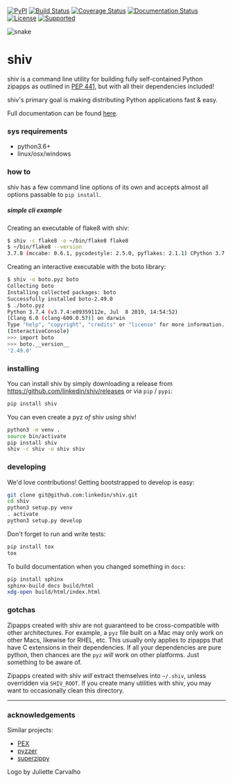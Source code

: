 [![PyPI](https://img.shields.io/pypi/v/shiv.svg)](https://pypi.python.org/pypi/shiv)
[![Build Status](https://dev.azure.com/lcarvalh/shiv/_apis/build/status/linkedin.shiv?branchName=master)](https://dev.azure.com/lcarvalh/shiv/_build/latest?definitionId=1&branchName=master)
[![Coverage Status](https://coveralls.io/repos/github/linkedin/shiv/badge.svg)](https://coveralls.io/github/linkedin/shiv)
[![Documentation Status](https://readthedocs.org/projects/shiv/badge/?version=latest)](http://shiv.readthedocs.io/en/latest/?badge=latest)
[![License](https://img.shields.io/badge/License-BSD%202--Clause-orange.svg)](https://opensource.org/licenses/BSD-2-Clause)
[![Supported](https://img.shields.io/pypi/pyversions/shiv.svg)](https://pypi.python.org/pypi/shiv)

![snake](https://github.com/linkedin/shiv/raw/master/logo.png)

# shiv
shiv is a command line utility for building fully self-contained Python zipapps as outlined in [PEP 441](https://www.python.org/dev/peps/pep-0441/), but with all their dependencies included!

shiv's primary goal is making distributing Python applications fast & easy.

Full documentation can be found [here](http://shiv.readthedocs.io/en/latest/).

### sys requirements

- python3.6+
- linux/osx/windows

### how to

shiv has a few command line options of its own and accepts almost all options passable to `pip install`.

##### simple cli example

Creating an executable of flake8 with shiv:

```sh
$ shiv -c flake8 -o ~/bin/flake8 flake8
$ ~/bin/flake8 --version
3.7.8 (mccabe: 0.6.1, pycodestyle: 2.5.0, pyflakes: 2.1.1) CPython 3.7.4 on Darwin
```

Creating an interactive executable with the boto library:

```sh
$ shiv -o boto.pyz boto
Collecting boto
Installing collected packages: boto
Successfully installed boto-2.49.0
$ ./boto.pyz
Python 3.7.4 (v3.7.4:e09359112e, Jul  8 2019, 14:54:52)
[Clang 6.0 (clang-600.0.57)] on darwin
Type "help", "copyright", "credits" or "license" for more information.
(InteractiveConsole)
>>> import boto
>>> boto.__version__
'2.49.0'
```

### installing

You can install shiv by simply downloading a release from https://github.com/linkedin/shiv/releases or via `pip` / `pypi`:

```sh
pip install shiv
```

You can even create a pyz _of_ shiv _using_ shiv!

```sh
python3 -m venv .
source bin/activate
pip install shiv
shiv -c shiv -o shiv shiv
```

### developing

We'd love contributions! Getting bootstrapped to develop is easy:

```sh
git clone git@github.com:linkedin/shiv.git
cd shiv
python3 setup.py venv
. activate
python3 setup.py develop
```

Don't forget to run and write tests:

```sh
pip install tox
tox
```

To build documentation when you changed something in `docs`:

```sh
pip install sphinx
sphinx-build docs build/html
xdg-open build/html/index.html
```

### gotchas

Zipapps created with shiv are not guaranteed to be cross-compatible with other architectures. For example, a `pyz`
 file built on a Mac may only work on other Macs, likewise for RHEL, etc. This usually only applies to zipapps that have C extensions in their dependencies. If all your dependencies are pure python, then chances are the `pyz` _will_ work on other platforms. Just something to be aware of.

Zipapps created with shiv *will* extract themselves into `~/.shiv`, unless overridden via
`SHIV_ROOT`. If you create many utilities with shiv, you may want to occasionally clean this
directory.

---

### acknowledgements

Similar projects:

* [PEX](https://github.com/pantsbuild/pex)
* [pyzzer](https://pypi.org/project/pyzzer/#description)
* [superzippy](https://github.com/brownhead/superzippy)

Logo by Juliette Carvalho

